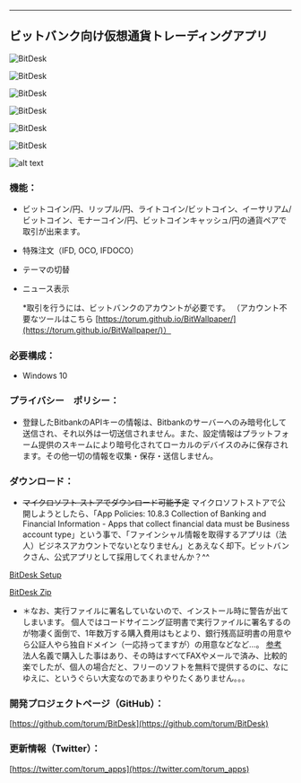 
---------------------------------------

## ビットバンク向け仮想通貨トレーディングアプリ 

![BitDesk](https://github.com/torum/BitDesk/blob/master/docs/Images/BitDesk-Sreenshot-Default-Dark.png?raw=true)

![BitDesk](https://github.com/torum/BitDesk/blob/master/docs/Images/BitDesk-Sreenshot-Default-Light.png?raw=true)

![BitDesk](https://github.com/torum/BitDesk/blob/master/docs/Images/BitDesk-Sreenshot-DefaultLock-Dark.png?raw=true)

![BitDesk](https://github.com/torum/BitDesk/blob/master/docs/Images/BitDesk-Sreenshot-IFDOCO-Dark.png?raw=true)

![BitDesk](https://github.com/torum/BitDesk/blob/master/docs/Images/BitDesk-Sreenshot-MiddleSize-Dark.png?raw=true)

![BitDesk](https://github.com/torum/BitDesk/blob/master/docs/Images/BitDesk-Sreenshot-SmallSize-Dark.png?raw=true)

![alt text](https://github.com/torum/BitDesk/blob/master/docs/Images/BitDesk1.gif?raw=true)

### 機能：
- ビットコイン/円、リップル/円、ライトコイン/ビットコイン、イーサリアム/ビットコイン、モナーコイン/円、ビットコインキャッシュ/円の通貨ペアで取引が出来ます。
- 特殊注文（IFD, OCO, IFDOCO）
- テーマの切替
- ニュース表示

  *取引を行うには、ビットバンクのアカウントが必要です。  （アカウント不要なツールはこちら [https://torum.github.io/BitWallpaper/](https://torum.github.io/BitWallpaper/)）
  
### 必要構成：
- Windows 10

### プライバシー　ポリシー：
* 登録したBitbankのAPIキーの情報は、Bitbankのサーバーへのみ暗号化して送信され、それ以外は一切送信されません。また、設定情報はプラットフォーム提供のスキームにより暗号化されてローカルのデバイスのみに保存されます。その他一切の情報を収集・保存・送信しません。

### ダウンロード：  
- ~~マイクロソフト ストアでダウンロード可能予定~~
マイクロソフトストアで公開しようとしたら、「App Policies: 10.8.3 Collection of Banking and Financial Information - Apps that collect financial data must be Business account type」という事で、「ファインシャル情報を取得するアプリは（法人）ビジネスアカウントでないとなりません」とあえなく却下。ビットバンクさん、公式アプリとして採用してくれませんか？^^

[BitDesk Setup](https://github.com/torum/BitDesk/blob/master/downloads/BitDeskSetup.exe?raw=true)

[BitDesk Zip](https://github.com/torum/BitDesk/blob/master/downloads/BitDesk-v0.0.0.2.zip?raw=true)

- ＊なお、実行ファイルに署名していないので、インストール時に警告が出てしまいます。
個人ではコードサイニング証明書で実行ファイルに署名するのが物凄く面倒で、1年数万する購入費用はもとより、銀行残高証明書の用意やら公証人やら独自ドメイン（一応持ってますが）の用意などなど...。
[参考](https://www.officedaytime.com/tips/codesigning2.html)
法人名義で購入した事はあり、その時はすべてFAXやメールで済み、比較的楽でしたが、個人の場合だと、フリーのソフトを無料で提供するのに、なにゆえに、というぐらい大変なのであまりやりたくありません。。。

### 開発プロジェクトページ（GitHub）：
[https://github.com/torum/BitDesk](https://github.com/torum/BitDesk)
 
### 更新情報（Twitter）： 
[https://twitter.com/torum_apps](https://twitter.com/torum_apps)
